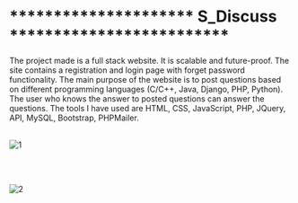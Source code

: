 # ********************* S_Discuss *************************

The project made is a full stack website. It is scalable and future-proof. The site contains a registration  and login page with forget password functionality. The main purpose of the website is to post questions based on different programming languages (C/C++, Java, Django, PHP, Python). The user who knows the answer to posted questions can answer the questions. The tools I have used are HTML, CSS, JavaScript, PHP, JQuery, API, MySQL, Bootstrap, PHPMailer.<br>
<br>

![1](https://github.com/Sumit-me/Discuss/assets/98024836/48c6f247-d8c8-4e86-bc14-809dacfcd4d4)

<br>
<br>

![2](https://github.com/Sumit-me/Discuss/assets/98024836/53842536-8e93-4046-b316-7f1437103086)



